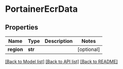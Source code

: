 # PortainerEcrData

## Properties
Name | Type | Description | Notes
------------ | ------------- | ------------- | -------------
**region** | **str** |  | [optional] 

[[Back to Model list]](../README.md#documentation-for-models) [[Back to API list]](../README.md#documentation-for-api-endpoints) [[Back to README]](../README.md)


